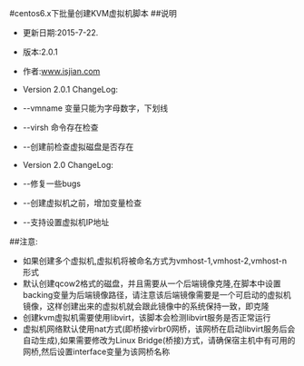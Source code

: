 #centos6.x下批量创建KVM虚拟机脚本
##说明
- 更新日期:2015-7-22.
- 版本:2.0.1
- 作者:www.isjian.com
- Version 2.0.1 ChangeLog:
- --vmname 变量只能为字母数字，下划线
- --virsh 命令存在检查
- --创建前检查虚拟磁盘是否存在

- Version 2.0 ChangeLog:
- --修复一些bugs
- --创建虚拟机之前，增加变量检查
- --支持设置虚拟机IP地址

##注意:
- 如果创建多个虚拟机,虚拟机将被命名方式为vmhost-1,vmhost-2,vmhost-n 形式
- 默认创建qcow2格式的磁盘，并且需要从一个后端镜像克隆,在脚本中设置backing变量为后端镜像路径，请注意该后端镜像需要是一个可启动的虚拟机镜像，这样创建出来的虚拟机就会跟此镜像中的系统保持一致，即克隆
- 创建kvm虚拟机需要使用libvirt，该脚本会检测libvirt服务是否正常运行
- 虚拟机网络默认使用nat方式(即桥接virbr0网桥，该网桥在启动libvirt服务后会自动生成),如果需要修改为Linux Bridge(桥接)方式，请确保宿主机中有可用的网桥,然后设置interface变量为该网桥名称
